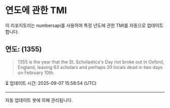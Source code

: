 
# 연도에 관한 TMI

이 리포지토리는 numbersapi를 사용하여 특정 년도에 관한 TMI를 자동으로 업데이트합니다.

## 연도: (1355)
> 1355 is the year that the St. Scholastica's Day riot broke out in Oxford, England, leaving 63 scholars and perhaps 30 locals dead in two days on February 10th.

⏳ 업데이트 시간: 2025-09-07 15:58:54 (UTC)

---
자동 업데이트 봇에 의해 관리됩니다.
